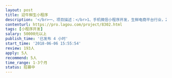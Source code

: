 ```yaml
---                
layout: post       
title: 迎牛鲜生小程序           
description: '</br>一、项目描述：</br>1、手机微信小程序开发，生鲜电商平台行业，2C领域，供应链、物流体系自营；</br></br>二、主要功能点：</br>1、客户端：首页、商品detail页、订单系统、购物车等等功能模块</br>2、物流配送端：配送任务领取、任务执行、调度、业绩查询</br>3、运营后台管理端：基础资料、价格管理、会员等等</br></br>三、可参考产品：</br>1、每日优鲜</br>2、盒马</br>3、两鲜</br></br>四、开发人员需求</br>1、有生鲜电商产品开发经验优先</br>2、精通JAVA、数据库等开发语言</br>3、良好的沟通能力和契约精神</br>4、要求杭州本地开发外包团队，要求甲方办公场地驻场办公</br>5、非杭州的勿扰，谢谢合作</br>'     
contenturl: https://pro.lagou.com/project/8302.html      
tags: [小程序开发]            
salary: 50000元以上          
publish_time: '已发布 4 小时'         
start_time: '2018-06-06 15:55:54'           
review: 193人                   
apply: 5人                   
recommend: 5人                   
time_range: 1-3个月              
status: 招募中                  
---                 
```

